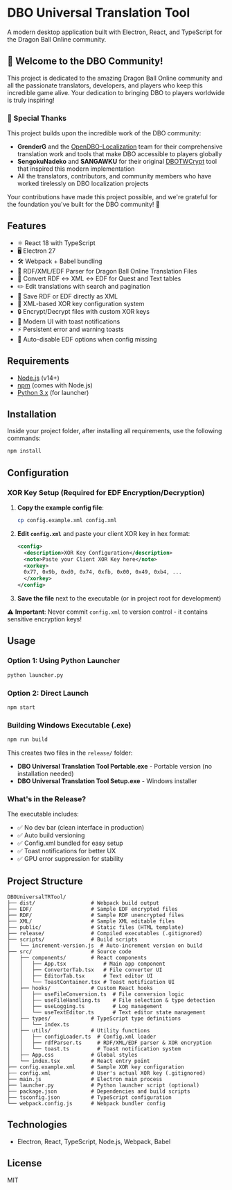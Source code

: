 # DBO Universal Translation Tool

A modern desktop application built with Electron, React, and TypeScript for the Dragon Ball Online community.

## 🐉 Welcome to the DBO Community!

This project is dedicated to the amazing Dragon Ball Online community and all the passionate translators, developers, and players who keep this incredible game alive. Your dedication to bringing DBO to players worldwide is truly inspiring!

### 🙏 Special Thanks

This project builds upon the incredible work of the DBO community:

- **GrenderG** and the [OpenDBO-Localization](https://github.com/OpenDBO/OpenDBO-Localization) team for their comprehensive translation work and tools that make DBO accessible to players globally
- **SengokuNadeko** and **SANGAWKU** for their original [DBOTWCrypt](https://github.com/keykk/DBOTWCrypt) tool that inspired this modern implementation
- All the translators, contributors, and community members who have worked tirelessly on DBO localization projects

Your contributions have made this project possible, and we're grateful for the foundation you've built for the DBO community! 🚀

## Features

- ⚛️  React 18 with TypeScript
- 🖥️  Electron 27
- 🛠️  Webpack + Babel bundling
- 📄 RDF/XML/EDF Parser for Dragon Ball Online Translation Files
- 🔁 Convert RDF ↔️ XML ↔️ EDF for Quest and Text tables
- ✏️  Edit translations with search and pagination
- 💾 Save RDF or EDF directly as XML
- 🔐 XML-based XOR key configuration system
- 🔒 Encrypt/Decrypt files with custom XOR keys
- 🎨 Modern UI with toast notifications
- ⚡ Persistent error and warning toasts
- 🚫 Auto-disable EDF options when config missing

## Requirements

- [Node.js](https://nodejs.org/) (v14+)
- [npm](https://www.npmjs.com/) (comes with Node.js)
- [Python 3.x](https://www.python.org/downloads/) (for launcher)

## Installation

Inside your project folder, after installing all requirements, use the following commands:

```bash
npm install
```

## Configuration

### XOR Key Setup (Required for EDF Encryption/Decryption)

1. **Copy the example config file**:
   ```bash
   cp config.example.xml config.xml
   ```

2. **Edit `config.xml`** and paste your client XOR key in hex format:
   ```xml
   <config>
     <description>XOR Key Configuration</description>
     <note>Paste your Client XOR Key here</note>
     <xorkey>
     0x77, 0x9b, 0xd0, 0x74, 0xfb, 0x00, 0x49, 0xb4, ...
     </xorkey>
   </config>
   ```

3. **Save the file** next to the executable (or in project root for development)

⚠️ **Important**: Never commit `config.xml` to version control - it contains sensitive encryption keys!

## Usage

### Option 1: Using Python Launcher
```bash
python launcher.py
```

### Option 2: Direct Launch
```bash
npm start
```

### Building Windows Executable (.exe)
```bash
npm run build
```

This creates two files in the `release/` folder:
- **DBO Universal Translation Tool Portable.exe** - Portable version (no installation needed)
- **DBO Universal Translation Tool Setup.exe** - Windows installer

### What's in the Release?

The executable includes:
- ✅ No dev bar (clean interface in production)
- ✅ Auto build versioning
- ✅ Config.xml bundled for easy setup
- ✅ Toast notifications for better UX
- ✅ GPU error suppression for stability

## Project Structure

```
DBOUniversalTRTool/
├── dist/                  # Webpack build output
├── EDF/                   # Sample EDF encrypted files
├── RDF/                   # Sample RDF unencrypted files
├── XML/                   # Sample XML editable files
├── public/                # Static files (HTML template)
├── release/               # Compiled executables (.gitignored)
├── scripts/               # Build scripts
│   └── increment-version.js  # Auto-increment version on build
├── src/                   # Source code
│   ├── components/        # React components
│   │   ├── App.tsx            # Main app component
│   │   ├── ConverterTab.tsx   # File converter UI
│   │   ├── EditorTab.tsx      # Text editor UI
│   │   └── ToastContainer.tsx # Toast notification UI
│   ├── hooks/             # Custom React hooks
│   │   ├── useFileConversion.ts  # File conversion logic
│   │   ├── useFileHandling.ts    # File selection & type detection
│   │   ├── useLogging.ts         # Log management
│   │   └── useTextEditor.ts      # Text editor state management
│   ├── types/             # TypeScript type definitions
│   │   └── index.ts
│   ├── utils/             # Utility functions
│   │   ├── configLoader.ts  # Config.xml loader
│   │   ├── rdfParser.ts     # RDF/XML/EDF parser & XOR encryption
│   │   └── toast.ts         # Toast notification system
│   ├── App.css            # Global styles
│   └── index.tsx          # React entry point
├── config.example.xml     # Sample XOR key configuration
├── config.xml             # User's actual XOR key (.gitignored)
├── main.js                # Electron main process
├── launcher.py            # Python launcher script (optional)
├── package.json           # Dependencies and build scripts
├── tsconfig.json          # TypeScript configuration
└── webpack.config.js      # Webpack bundler config
```

## Technologies

- Electron, React, TypeScript, Node.js, Webpack, Babel

## License

MIT
